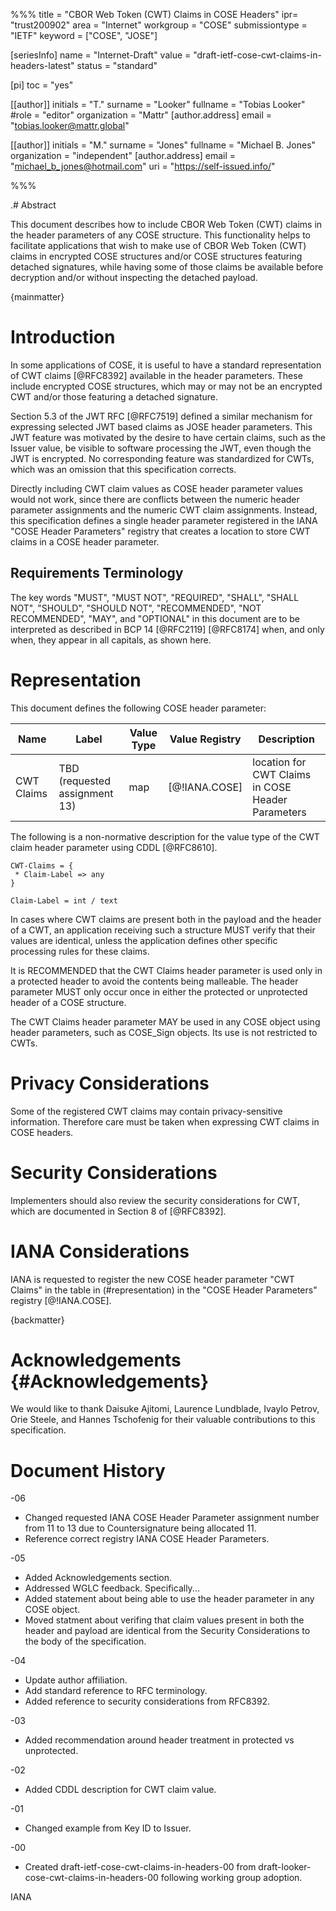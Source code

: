 %%%
title = "CBOR Web Token (CWT) Claims in COSE Headers"
ipr= "trust200902"
area = "Internet"
workgroup = "COSE"
submissiontype = "IETF"
keyword = ["COSE", "JOSE"]

[seriesInfo]
name = "Internet-Draft"
value = "draft-ietf-cose-cwt-claims-in-headers-latest"
status = "standard"

[pi]
toc = "yes"

[[author]]
initials = "T."
surname = "Looker"
fullname = "Tobias Looker"
#role = "editor"
organization = "Mattr"
  [author.address]
  email = "tobias.looker@mattr.global"

[[author]]
initials = "M."
surname = "Jones"
fullname = "Michael B. Jones"
organization = "independent"
  [author.address]
  email = "michael_b_jones@hotmail.com"
  uri = "https://self-issued.info/"

%%%

.# Abstract

This document describes how to include CBOR Web Token (CWT) claims in the header parameters of any COSE structure. This functionality helps to facilitate applications that wish to make use of CBOR Web Token (CWT) claims in encrypted COSE structures and/or COSE structures featuring detached signatures, while having some of those claims be available before decryption and/or without inspecting the detached payload.

{mainmatter}

# Introduction

In some applications of COSE, it is useful to have a standard representation of CWT claims [@RFC8392] available in the header parameters. These include encrypted COSE structures, which may or may not be an encrypted CWT and/or those featuring a detached signature.

Section 5.3 of the JWT RFC [@RFC7519] defined a similar mechanism for expressing selected JWT based claims as JOSE header parameters.  This JWT feature was motivated by the desire to have certain claims, such as the Issuer value, be visible to software processing the JWT, even though the JWT is encrypted.  No corresponding feature was standardized for CWTs, which was an omission that this specification corrects.

Directly including CWT claim values as COSE header parameter values would not work, since there are conflicts between the numeric header parameter assignments and the numeric CWT claim assignments.  Instead, this specification defines a single header parameter registered in the IANA "COSE Header Parameters" registry that creates a location to store CWT claims in a COSE header parameter.

## Requirements Terminology

The key words "MUST", "MUST NOT", "REQUIRED", "SHALL", "SHALL NOT", "SHOULD", "SHOULD NOT", "RECOMMENDED", "NOT RECOMMENDED", "MAY", and "OPTIONAL" in this document are to be interpreted as described in BCP 14 [@RFC2119] [@RFC8174] when, and only when, they appear in all capitals, as shown here.

# Representation

This document defines the following COSE header parameter:


|   Name          |  Label | Value Type | Value Registry |   Description   |
|-----------------|--------|------------|----------------|-----------------|
|   CWT Claims    |  TBD (requested assignment 13)   | map        | [@!IANA.COSE]  | location for CWT Claims in COSE Header Parameters |

The following is a non-normative description for the value type of the CWT claim header parameter using CDDL [@RFC8610].

```
CWT-Claims = {
 * Claim-Label => any
}

Claim-Label = int / text
```

In cases where CWT claims are present both in the payload and the header of a CWT, an application receiving such a structure MUST verify that their values are identical, unless the application defines other specific processing rules for these claims.

It is RECOMMENDED that the CWT Claims header parameter is used only in a protected header to avoid the contents being malleable. The header parameter MUST only occur once in either the protected or unprotected header of a COSE structure.

The CWT Claims header parameter MAY be used in any COSE object using header parameters, such as COSE_Sign objects.  Its use is not restricted to CWTs.

# Privacy Considerations

Some of the registered CWT claims may contain privacy-sensitive information. Therefore care must be taken when expressing CWT claims in COSE headers.

# Security Considerations

Implementers should also review the security considerations for CWT, which are documented in Section 8 of [@RFC8392].

# IANA Considerations

IANA is requested to register the new COSE header parameter "CWT Claims" in the table in (#representation) in the "COSE Header Parameters" registry [@!IANA.COSE].

{backmatter}

# Acknowledgements {#Acknowledgements}

We would like to thank
Daisuke Ajitomi,
Laurence Lundblade,
Ivaylo Petrov,
Orie Steele,
and
Hannes Tschofenig
for their valuable contributions to this specification.

# Document History

-06

* Changed requested IANA COSE Header Parameter assignment number from 11 to 13 due to Countersignature being allocated 11.
* Reference correct registry IANA COSE Header Parameters.

-05

* Added Acknowledgements section.
* Addressed WGLC feedback.  Specifically...
* Added statement about being able to use the header parameter in any COSE object.
* Moved statment about verifing that claim values present in both the header and payload are identical from the Security Considerations to the body of the specification.

-04

* Update author affiliation.
* Add standard reference to RFC terminology.
* Added reference to security considerations from RFC8392.

-03

* Added recommendation around header treatment in protected vs unprotected.

-02

* Added CDDL description for CWT claim value.

-01

* Changed example from Key ID to Issuer.

-00

* Created draft-ietf-cose-cwt-claims-in-headers-00 from draft-looker-cose-cwt-claims-in-headers-00 following working group adoption.

<reference anchor="IANA.COSE" target="https://www.iana.org/assignments/cose/cose.xhtml#header-parameters">
 <front>
   <title>COSE Header Parameters</title>
   <author><organization>IANA</organization></author>
 </front>
</reference>
